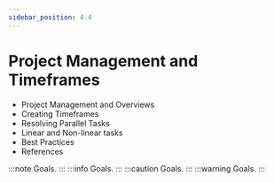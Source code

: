 ```yaml
---
sidebar_position: 4.4
---
```


# Project Management and Timeframes

- Project Management and Overviews
- Creating Timeframes
- Resolving Parallel Tasks
- Linear and Non-linear tasks
- Best Practices
- References



:::note
Goals.
:::
:::info
Goals.
:::
:::caution
Goals.
:::
:::warning
Goals.
:::
